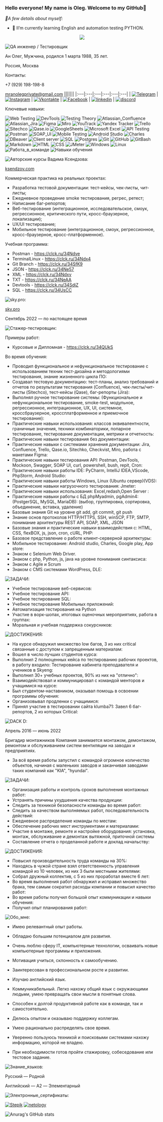### Hello everyone! My name is Oleg. Welcome to my GitHub👋 ###

*🤗A few details about myself:*
+ 🌱 II’m currently learning English and automation testing PYTHON.


<div align="center">
<img src = "https://github.com/mranolegprivate/anoleg_rezume/blob/main/assets/rezume.jpg?raw=true"/>
</div>

![QA инженер / Тестировщик](https://img.shields.io/badge/-QA_инженер_/_Тестировщик_(web,_api,_SQL,_android,_frontend,_backend)-090909?style=for-the-badge&logoColor=47C5FB)

Ан Олег,
Мужчина,
родился 1 марта 1988, 35 лет.

Россия, Москва

Контакты:

+7 (929) 198-198-8

mranolegprivate@gmail.com
|||||||
|:---|:---|:---|:---|:---|:---|
| [![Telegram](https://img.shields.io/badge/-Telegram-090909?style=for-the-badge&logo=telegram&logoColor=27A0D9)](https://t.me/mranolegprivate) | [![Instagram](https://img.shields.io/badge/-Instagram-090909?style=for-the-badge&logo=instagram&logoColor=B4068E)](https://instagram.com/mranolegprivate) | [![Vkontakte](https://img.shields.io/badge/-Vkontakte-090909?style=for-the-badge&logo=Vk&logoColor=4F7DB3)](https://vk.com/mranolegprivate) | [![Facebook](https://img.shields.io/badge/-Facebook-090909?style=for-the-badge&logo=Facebook&logoColor=1195F5)](https://facebook.com/mranolegprivate) | [![linkedin](https://img.shields.io/badge/-linkedin-090909?style=for-the-badge&logo=linkedin&logoColor=1195F5)](https://linkedin.com/in/an-oleg/) | [![discord](https://img.shields.io/badge/-discord-090909?style=for-the-badge&logo=discord&logoColor=27A0D9)](https://discord.com/users/mranolegprivate#4437) 

Ключевые навыки:

![Web Testing](https://img.shields.io/badge/Web%20Testing-3867a2?style=for-the-badge&logo=Web&logoColor=white)
![DevTools](https://img.shields.io/badge/DEVTOOLS-fcc525?style=for-the-badge&logo=DEVTOOLS&logoColor=white)
![Testing Theory](https://img.shields.io/badge/Testing%20Theory-674ea7?style=for-the-badge&logo=Testing-Theory&logoColor=white)
![Atlassian_Confluence](https://img.shields.io/badge/-atlassian-FF6C37?style=for-the-badge&logo=atlassian&logoColor=white)
![Atlassian_Jira](https://img.shields.io/badge/-Jira-095fda?style=for-the-badge&logo=Jira&logoColor=white)
![Figma](https://img.shields.io/badge/figma-e53e31.svg?style=for-the-badge&logo=figma&logoColor=white)
![Miro](https://img.shields.io/badge/MIRO-ffba00?style=for-the-badge&logo=MIRO&logoColor=white)
![YouTrack](https://img.shields.io/badge/YouTrack-ff318c?style=for-the-badge&logo=YouTrack&logoColor=white)
![Yandex Tracker](https://img.shields.io/badge/Yandex%20Tracker-5ca5f8?style=for-the-badge&logo=YandexTracker&logoColor=white)
![Trello](https://img.shields.io/badge/Trello-095fda.svg?style=for-the-badge&logo=Trello&logoColor=white)
![Sitechco](https://img.shields.io/badge/-sitechco-FF6C37?style=for-the-badge&logo=sitechco&logoColor=white)
![Qase.io](https://img.shields.io/badge/-Qase.io-%23000000?style=for-the-badge&logoColor=47C5FB)
![GoogleSheets](https://img.shields.io/badge/Google%20Sheets-188038?style=for-the-badge&logo=Google-Sheets&logoColor=white)
![Microsoft Excel](https://img.shields.io/badge/-Microsoft%20Excel-188038?style=for-the-badge&logo=Microsoft%20Excel&logoColor=white)
![API Testing](https://img.shields.io/badge/API%20Testing-%23000000?style=for-the-badge&logo=API&logoColor=white)
![Postman](https://img.shields.io/badge/Postman-FF6C37?style=for-the-badge&logo=postman&logoColor=white)
![SOAP_UI](https://img.shields.io/badge/-SOAP-5ca5f8?style=for-the-badge&logo=SOAP&logoColor=47C5FB)
![Mobile Testing](https://img.shields.io/badge/Mobile%20Testing-a1ab26?style=for-the-badge&logo=Mobile&logoColor=white)
![Android Studio](https://img.shields.io/badge/Android%20Studio-3ae180.svg?style=for-the-badge&logo=android-studio&logoColor=white)
![Charles](https://img.shields.io/badge/CHARLES-d3dade?style=for-the-badge&logo=CHARLES&logoColor=white)
![DBeaver](https://img.shields.io/badge/-DBeaver-fcc525?style=for-the-badge&logo=DBeaver&logoColor=47C5FB)
![Client server](https://img.shields.io/badge/Client%20Server-a25aff?style=for-the-badge&logo=Client-Server&logoColor=white)
![SQL](https://img.shields.io/badge/-SQL-ed1c24?style=for-the-badge&logo=SQL&logoColor=47C5FB)
![Postgres](https://img.shields.io/badge/PostgreSQL-%23316192.svg?style=for-the-badge&logo=postgresql&logoColor=white)
![Git](https://img.shields.io/badge/git-80b3ff.svg?style=for-the-badge&logo=git&logoColor=white)
![GitHub](https://img.shields.io/badge/github-%23121011.svg?style=for-the-badge&logo=github&logoColor=white)
![GitBash](https://img.shields.io/badge/-Git%20Bash-674ea7?style=for-the-badge&logo=Git%20Bash&logoColor=white)
![Markdown](https://img.shields.io/badge/markdown-%23000000.svg?style=for-the-badge&logo=markdown&logoColor=white)
![HTML](https://img.shields.io/badge/-HTML-fcc525?style=for-the-badge&logo=HTML&logoColor=47C5FB)
![CSS](https://img.shields.io/badge/-CSS-%23316192?style=for-the-badge&logo=CSS&logoColor=47C5FB)
![JMeter](https://img.shields.io/badge/-JMeter-095fda?style=for-the-badge&logo=JMeter&logoColor=white)
![Windows](https://img.shields.io/badge/-windows-fcc525?style=for-the-badge&logo=windows&logoColor=white)
![Linux](https://img.shields.io/badge/-Linux-3ae180?style=for-the-badge&logo=Linux&logoColor=white)
![Работа_в_команде](https://img.shields.io/badge/-Работа_в_команде-fcc525?style=for-the-badge&logoColor=47C5FB)
![Навыки обучения](https://img.shields.io/badge/-Навыки_обучения-3ae180?style=for-the-badge&logoColor=47C5FB)

![Авторские курсы Вадима Ксендзова:](https://img.shields.io/badge/Авторские_курсы_Вадима_Ксендзова:-000080?style=for-the-badge&Color=1195F5)  

<a href="https://ksendzov.com/" target="_blank">ksendzov.com</a>

Коммерческая практика на реальных проектах:
- Разработка тестовой документации: тест-кейсы, чек-листы, чит-листы;
- Ежедневное проведение smoke тестирования, регрес, ретест;
- Написание баг-репортов;
- Веб-тестирование (интеграционное, исследовательское, смоук, регрессионное, критического пути, кросс-браузерное, локализации);
- UX/UI тестирование;
- Мобильное тестирование (интеграционное, смоук, регрессионное, кросс-браузерное, кросс-платформенное).

Учебная программа:
- Postman - https://clck.ru/34Ndve
- TerminalLinux - https://clck.ru/34Ndx4
- Git Branch - https://clck.ru/34SfK9
- JSON - https://clck.ru/34Ne57
- XML - https://clck.ru/34Ndxv
- TXT - https://clck.ru/34NeAA
- Devtools - https://clck.ru/34SdjZ
- SQL - https://clck.ru/34UsCC  

![sky.pro:](https://img.shields.io/badge/-Skyeng/Skypro_крупнейший_онлайн—университет:-000080?style=for-the-badge&Color=000080)  

<a href="https://sky.pro/" target="_blank">sky.pro</a>

Сентябрь 2022 — по настоящее время

![Стажер-тестировщик:](https://img.shields.io/badge/-Стажер_тестировщик:-090909?style=for-the-badge&Color=1195F5 "Студент наставник")

Примеры работ:

- Курсовые и Дипломная - https://clck.ru/34QUkS

Во время обучения:

- Проводил функциональное и нефункциональное тестирование с использованием техник тест-дизайна и методологиями тестирования, знание жизненного цикла ПО:
- Создавал тестовую документацию: тест-планы, анализ требований и отчетов по результатам тестирования (Confluence), чек-листы/чит-листы (Sitechco), тест-кейсы (Qase), баг-репорты (Jira):
- Выполнял ручное тестирование системы: (Функциональное и нефункциональное тестирование, smoke-test, модульное, регрессионное, интеграционное, UX, UI, системное, кроссбраузерное, кроссплатформенное и приемочное тестирование):
- Практические навыки использования: классов эквивалентности, граничные значения, техники комбинаторики, попарное тестирование, тестирование документации, метрики и отчетность:
- Практические навыки тестирования без документации:
- Практические навыки с системами хранения документации: Jira, Confluence,
Trello, Qase.io, Sitechko, Checkvist, Miro, работа с макетами Figma:
- Практические навыки тестирования API: Postman, DevTools, Mockoon, Swagger, SOAP UI, curl, powershell, bush, repit, Cron:
- Практические навыки работы IDE: PyCharm, IntelliJ IDEA,VScode, PhpStorm, Android Studio:
- Практические навыки работы Windows, Linux (Ubuntu сервер)(VDS):
- Практические навыки нагрузочного тестирования: Jmeter:
- Практические навыки использования: Excel,redash,Open Server :
- Практические навыки работы с БД phpMyadmin, pgAdmin4: (PostgerSQL, MySQL, MariaDB): (выбор, группировка, сортировка, объединение, вставка, удаление)
- Базовые знания Git на уровне git add, git commit, git push
- Знание основ протоколов HTTP/HTTPS, SSH, winSCP, FTP, SMTP, понимание архитектуры REST API, SOAP, XML, JSON
- Базовые знания и практические навыки взаимодействия c: HTML, CSS, flexBOX, js, json, cron, cURL, PHP:
- Базовое представление о работе клиент-серверной архитектуры:
- Мобильное тестирование: Android studio, Charles, Google play, App store:
- Знаком с Selenium Web Driver.
- Знаком с php, Python, js, java на уровне понимания синтаксиса:
- Знаком с Agile и Scrum
- Знаком с CMS системами WordPress, DLE:

![ЗАДАЧИ:](https://img.shields.io/badge/-ЗАДАЧИ:-090909?style=for-the-badge&Color=1195F5)
- Учебное тестирование веб-сервисов:
- Учебное тестирование API:
- Учебное тестирование SQL:
- Учебное тестирование Мобильных приложений:
- Автоматизация тестирования на Python
- Участие в ворк-шопах, итоговых оценочных мероприятиях, работа в группах:
- Моральная и учебная поддержка сокурсников:

![ДОСТИЖЕНИЯ:](https://img.shields.io/badge/-ДОСТИЖЕНИЯ:-090909?style=for-the-badge&Color=1195F5)
- На курсе обнаружил множество low багов, 3 из них critical связанные с доступом к запрещенным материалам:
- Вошел в число лучших студентов курса:
- Выполнил 2 полноценных кейса по тестированию рабочих проектов, в работу входило: Тестирование кабинета преподавателя и учеников в Skyeng:
- Выполнил 30+ учебных проектов, 90% из них на "отлично":
- Взаимодействовал и коммуницировал с командой менторов и учащимися на курсе:
- Был студентом-наставником, оказывал помощь в освоении программы обучения:
- Организовывал продленки с учащимися:
- Принял участие в тестировании сайта klumba71: Завел 6 баг-репортов, 2 из которых Critical:

![DACK D:](https://img.shields.io/badge/-DACK_D,_Южная_Корея:-000080?style=for-the-badge&Color=000080)

Апрель 2016 — июнь 2022

Бригадир монтажников
Компания занимается монтажом, демонтажом, ремонтом и обслуживанием систем вентиляции на заводах и предприятиях.
- За всё время работы запустил с командой огромное количество объектов, начиная с маленьких заводов и заканчивая заводами таких компаний как "KIA", "hyundai".

![ЗАДАЧИ:](https://img.shields.io/badge/-ЗАДАЧИ:-090909?style=for-the-badge&Color=1195F5)
- Организация работы и контроль сроков выполнения монтажных работ:
- Устранять причины ухудшения качества продукции:
- Следить за техникой безопасности команды во время работ:
- Следить за качеством выполняемых работ, последовательность действий:
- Ежедневное распределение команды по местам:
- Обеспечение рабочих мест инструментами и материалами:
- Участие в монтаже, ремонте и настройке оборудования: установка, монтаж, обслуживание и демонтаж вытяжной, приточной системы
- Составление отчета о проделанной работе и доклад начальству:

![ДОСТИЖЕНИЯ:](https://img.shields.io/badge/-ДОСТИЖЕНИЯ:-090909?style=for-the-badge&Color=1195F5)

- Повысил производительность труда команды на 30%:
- Находясь в чужой стране взял ответственность управления командой из 10 человек, из них 3 были местными жителями:
- Собрал дружный коллектив, с 5 из них проработал вместе 6 лет:
- Во время выполнения работ обнаружил и исправил множество брака, тем самым сократил расходы компании и повысил качество работ:
- Во время работы получил большой опыт коммуникации и навыки обучения:
- Получил опыт планирования работ:


![Обо_мне:](https://img.shields.io/badge/-Обо_мне:-090909?style=for-the-badge&Color=1195F5)

- Имею релевантный опыт работы.
- Обладаю большим потенциалом для развития.
- Очень люблю сферу IT, компьютерные технологии, осваивать новые компьютерные программы и приложения.
- Мотивация учиться, склонность к самообучению.
- Заинтересован в профессиональном росте и развитии.
- Изучаю английский язык.
- Коммуникабельный. Легко нахожу общий язык с окружающими людьми, умею превращать свои мысли в понятные слова.
- Способен к долгой продуктивной работе как в команде, так и самостоятельно.
- Делюсь опытом и оказываю поддержку коллегам.
- Умею рационально распределять свое время.
- Уверенно пользуюсь техникой и поисковыми системами нахожу информацию, которой не владею.

- При необходимости готов пройти стажировку, собеседование или тестовое задание.

![Знание_языков:](https://img.shields.io/badge/-Знание_языков:-090909?style=for-the-badge&Color=1195F5)

Русский — Родной

Английский — A2 — Элементарный

![Электронные_сертификаты:](https://img.shields.io/badge/-Электронные_сертификаты:-000080?style=for-the-badge&Color=000080)

[![Stepik](https://img.shields.io/badge/-Stepik-090909?style=for-the-badge&logo=stepik&logoColor=4F7DB3)](https://stepik.org/users/524779521/certificates)
[![netology](https://img.shields.io/badge/-netology-090909?style=for-the-badge&logo=netology&logoColor=4F7DB3)](https://netology.ru/sharing/b6507cbb53e268fcf74f740f0bbebfc6?utm_source=social&utm_campaign=achievements)

![Anurag's GitHub stats](https://github-readme-stats.vercel.app/api?username=mranolegprivate&show_icons=true&theme=transparent)


